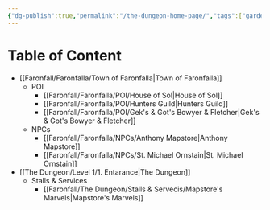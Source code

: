 ```yaml
---
{"dg-publish":true,"permalink":"/the-dungeon-home-page/","tags":["gardenEntry"]}
---
```


# Table of Content

- [[Faronfall/Faronfalla/Town of Faronfalla\|Town of Faronfalla]]
	- POI
		- [[Faronfall/Faronfalla/POI/House of Sol\|House of Sol]]
		- [[Faronfall/Faronfalla/POI/Hunters Guild\|Hunters Guild]]
		- [[Faronfall/Faronfalla/POI/Gek's & Got's Bowyer & Fletcher\|Gek's & Got's Bowyer & Fletcher]]
	- NPCs
		- [[Faronfall/Faronfalla/NPCs/Anthony Mapstore\|Anthony Mapstore]]
		- [[Faronfall/Faronfalla/NPCs/St. Michael Ornstain\|St. Michael Ornstain]]
- [[The Dungeon/Level 1/1. Entarance\|The Dungeon]]
	- Stalls & Services
		- [[Faronfall/The Dungeon/Stalls & Servecis/Mapstore's Marvels\|Mapstore's Marvels]]


